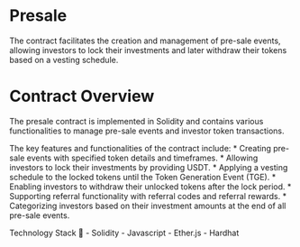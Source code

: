 # Presale
The contract facilitates the creation and management  of pre-sale events, allowing investors to lock their investments  and later withdraw their tokens based on a vesting schedule. 

# Contract Overview
The presale contract is implemented in Solidity and contains various functionalities to manage pre-sale events and investor token transactions.

The key features and functionalities of the contract include: 
      * Creating pre-sale events with specified token details and timeframes.
      * Allowing investors to lock their investments by providing USDT.
      * Applying a vesting schedule to the locked tokens until the Token Generation Event (TGE).
      * Enabling investors to withdraw their unlocked tokens after the lock period.
      * Supporting referral functionality with referral codes and referral rewards.
      * Categorizing investors based on their investment amounts at the end of all pre-sale events.
   
Technology Stack 📌
      - Solidity
      - Javascript
      - Ether.js
      - Hardhat
